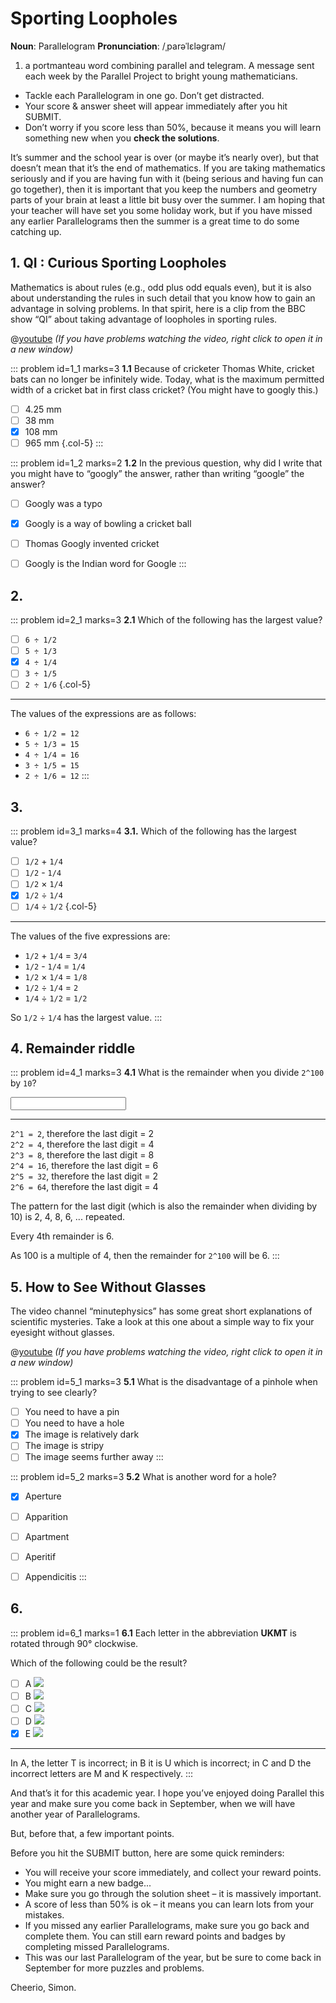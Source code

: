 # Sporting Loopholes

<div class="dictionary">

__Noun__: Parallelogram
__Pronunciation__: /ˌparəˈlɛləɡram/

1. a portmanteau word combining parallel and telegram. A message sent each
week by the Parallel Project to bright young mathematicians.

</div>

*	Tackle each Parallelogram in one go. Don’t get distracted.
*	Your score & answer sheet will appear immediately after you hit SUBMIT.
*	Don’t worry if you score less than 50%, because it means you will learn something new when you __check the solutions__.

It’s summer and the school year is over (or maybe it’s nearly over), but that doesn’t mean that it’s the end of mathematics. If you are taking mathematics seriously and if you are having fun with it (being serious and having fun can go together), then it is important that you keep the numbers and geometry parts of your brain at least a little bit busy over the summer. I am hoping that your teacher will have set you some holiday work, but if you have missed any earlier Parallelograms then the summer is a great time to do some catching up.


## 1. QI : Curious Sporting Loopholes

Mathematics is about rules (e.g., odd plus odd equals even), but it is also about understanding the rules in such detail that you know how to gain an advantage in solving problems. In that spirit, here is a clip from the BBC show “QI” about taking advantage of loopholes in sporting rules.

@[youtube](89o7PIjDyFI?rel=0) _(If you have problems watching the video, right click to open it in a new window)_

::: problem id=1_1 marks=3
__1.1__ Because of cricketer Thomas White, cricket bats can no longer be infinitely wide. Today, what is the maximum permitted width of a cricket bat in first class cricket?
(You might have to googly this.)

* [ ] 4.25 mm
* [ ] 38 mm
* [x] 108 mm  
* [ ] 965 mm
{.col-5}
:::

::: problem id=1_2 marks=2
__1.2__ In the previous question, why did I write that you might have to “googly” the answer, rather than writing “google” the answer?

* [ ] Googly was a typo
* [x] Googly is a way of bowling a cricket ball
* [ ] Thomas Googly invented cricket
* [ ] Googly is the Indian word for Google
:::


## 2.
<!--- 2010 (6) --->
::: problem id=2_1 marks=3
__2.1__ Which of the following has the largest value?

* [ ] `6 ÷ 1/2`
* [ ] `5 ÷ 1/3`
* [x] `4 ÷ 1/4`
* [ ] `3 ÷ 1/5`
* [ ] `2 ÷ 1/6`
{.col-5}

---

The values of the expressions are as follows:

* `6 ÷ 1/2 = 12`
* `5 ÷ 1/3 = 15`
* `4 ÷ 1/4 = 16`
* `3 ÷ 1/5 = 15`
* `2 ÷ 1/6 = 12`
:::


## 3.
<!--- 2007 (10) --->
::: problem id=3_1 marks=4
__3.1.__ Which of the following has the largest value?

* [ ] `1/2` + `1/4`
* [ ] `1/2` - `1/4`
* [ ] `1/2` × `1/4`
* [x] `1/2` ÷ `1/4`
* [ ] `1/4` ÷ `1/2`
{.col-5}

---

The values of the five expressions are:

* `1/2` + `1/4` = `3/4`
* `1/2` - `1/4` = `1/4`
* `1/2` × `1/4` = `1/8`
* `1/2` ÷ `1/4` = `2`
* `1/4` ÷ `1/2` = `1/2`

So `1/2` ÷ `1/4` has the largest value.
:::


## 4. Remainder riddle

::: problem id=4_1 marks=3
__4.1__ What is the remainder when you divide `2^100` by `10`?

<input solution="6"/>

---

`2^1 = 2`, therefore the last digit = 2  
`2^2 = 4`, therefore the last digit = 4  
`2^3 = 8`, therefore the last digit = 8  
`2^4 = 16`, therefore the last digit = 6  
`2^5 = 32`, therefore the last digit = 2  
`2^6 = 64`, therefore the last digit = 4  

The pattern for the last digit (which is also the remainder when dividing by 10) is 2, 4, 8, 6, ... repeated.  

Every 4th remainder is 6.  

As 100 is a multiple of 4, then the remainder for `2^100` will be 6.
:::


## 5. How to See Without Glasses

The video channel “minutephysics” has some great short explanations of scientific mysteries. Take a look at this one about a simple way to fix your eyesight without glasses.

@[youtube](OydqR_7_DjI?end=150rel=0) _(If you have problems watching the video, right click to open it in a new window)_

::: problem id=5_1 marks=3
__5.1__ What is the disadvantage of a pinhole when trying to see clearly?

* [ ] You need to have a pin
* [ ] You need to have a hole
* [x] The image is relatively dark
* [ ] The image is stripy
* [ ] The image seems further away
:::

::: problem id=5_2 marks=3
__5.2__ What is another word for a hole?

* [x] Aperture
* [ ] Apparition
* [ ] Apartment
* [ ] Aperitif
* [ ] Appendicitis
:::


## 6.
<!--- 2010 (2) --->
::: problem id=6_1 marks=1
__6.1__ Each letter in the abbreviation __UKMT__ is rotated through 90° clockwise.

Which of the following could be the result?

* [ ] A ![](/resources/7-48-summer-sums/4-ukmt-question1.gif)
* [ ] B ![](/resources/7-48-summer-sums/4-ukmt-question2.gif)
* [ ] C ![](/resources/7-48-summer-sums/4-ukmt-question3.gif)
* [ ] D ![](/resources/7-48-summer-sums/4-ukmt-question4.gif)
* [x] E ![](/resources/7-48-summer-sums/4-ukmt-question5.gif)

---

In A, the letter T is incorrect; in B it is U which is incorrect; in C and D the incorrect letters are M and K respectively.
:::


And that’s it for this academic year. I hope you’ve enjoyed doing Parallel this year and make sure you come back in September, when we will have another year of Parallelograms.  

But, before that, a few important points.  

Before you hit the SUBMIT button, here are some quick reminders:

*	You will receive your score immediately, and collect your reward points.
*	You might earn a new badge...  
*	Make sure you go through the solution sheet – it is massively important.
*	A score of less than 50% is ok – it means you can learn lots from your mistakes.
*	If you missed any earlier Parallelograms, make sure you go back and complete them. You can still earn reward points and badges by completing missed Parallelograms.
*   This was our last Parallelogram of the year, but be sure to come back in September for more puzzles and problems.

Cheerio,
Simon.